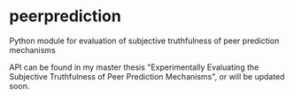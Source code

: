 # peerprediction

Python module for evaluation of subjective truthfulness of peer prediction mechanisms

API can be found in my master thesis "Experimentally Evaluating the Subjective Truthfulness of Peer Prediction Mechanisms", or will be updated soon.
